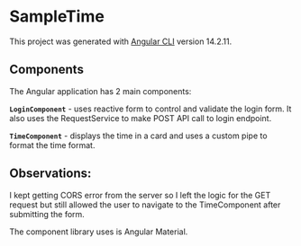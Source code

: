 # SampleTime

This project was generated with [Angular CLI](https://github.com/angular/angular-cli) version 14.2.11.

## Components

The Angular application has 2 main components:

**`LoginComponent`** - uses reactive form to control and validate the login form. It also uses the RequestService to make POST API call to login endpoint.

**`TimeComponent`** - displays the time in a card and uses a custom pipe to format the time format.

## Observations:

I kept getting CORS error from the server so I left the logic for the GET request but still allowed the user to navigate to the TimeComponent after submitting the form.

The component library uses is Angular Material.



